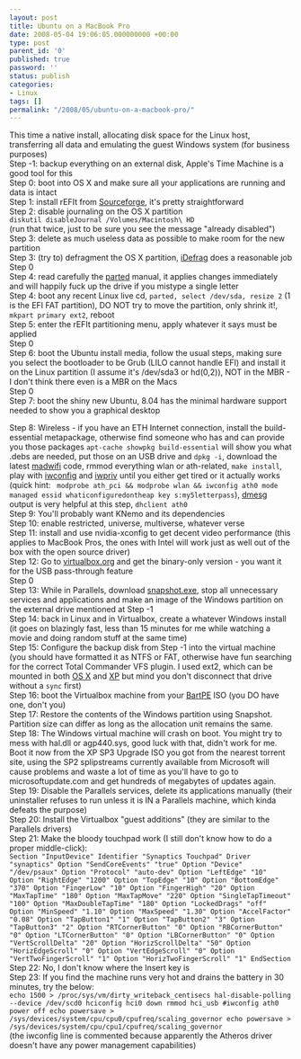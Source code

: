```yaml
---
layout: post
title: Ubuntu on a MacBook Pro
date: 2008-05-04 19:06:05.000000000 +00:00
type: post
parent_id: '0'
published: true
password: ''
status: publish
categories:
- Linux
tags: []
permalink: "/2008/05/ubuntu-on-a-macbook-pro/"
---
```

This time a native install, allocating disk space for the Linux host, transferring all data and emulating the guest Windows system (for business purposes)  
Step -1: backup everything on an external disk, Apple's Time Machine is a good tool for this  
Step 0: boot into OS X and make sure all your applications are running and data is intact  
Step 1: install rEFIt from [Sourceforge](http://refit.sourceforge.net/), it's pretty straightforward  
Step 2: disable journaling on the OS X partition  
`diskutil disableJournal /Volumes/Macintosh\ HD`  
(run that twice, just to be sure you see the message "already disabled")  
Step 3: delete as much useless data as possible to make room for the new partition  
Step 3: (try to) defragment the OS X partition, [iDefrag](http://www.coriolis-systems.com/iDefrag.php) does a reasonable job  
Step 0  
Step 4: read carefully the [parted](http://www.gnu.org/software/parted/) manual, it applies changes immediately and will happily fuck up the drive if you mistype a single letter  
Step 4: boot any recent Linux live cd, `parted, select /dev/sda, resize 2` (1 is the EFI FAT partition), DO NOT try to move the partition, only shrink it!, `mkpart primary ext2`, reboot  
Step 5: enter the rEFIt partitioning menu, apply whatever it says must be applied  
Step 0  
Step 6: boot the Ubuntu install media, follow the usual steps, making sure you select the bootloader to be Grub (LILO cannot handle EFI) and install it on the Linux partition (I assume it's /dev/sda3 or hd(0,2)), NOT in the MBR - I don't think there even is a MBR on the Macs  
Step 0  
Step 7: boot the shiny new Ubuntu, 8.04 has the minimal hardware support needed to show you a graphical desktop

<!--more-->

Step 8: Wireless - if you have an ETH Internet connection, install the build-essential metapackage, otherwise find someone who has and can provide you those packages `apt-cache showpkg build-essential` will show you what .debs are needed, put those on an USB drive and `dpkg -i`, download the latest [madwifi](http://madwifi.org/) code, rmmod everything wlan or ath-related, `make install`, play with [iwconfig](http://man-wiki.net/index.php/8:iwconfig) and [iwpriv](http://man-wiki.net/index.php/8:iwpriv) until you either get tired or it actually works (quick hint: ` modprobe ath_pci && modprobe wlan && iwconfig ath0 mode managed essid whaticonfiguredontheap key s:my5letterpass`), [dmesg](http://man-wiki.net/index.php/8:dmesg) output is very helpful at this step, `dhclient ath0`  
Step 9: You'll probably want KNemo and its dependencies  
Step 10: enable restricted, universe, multiverse, whatever verse  
Step 11: install and use nvidia-xconfig to get decent video performance (this applies to MacBook Pros, the ones with Intel will work just as well out of the box with the open source driver)  
Step 12: Go to [virtualbox.org](http://www.virtualbox.org/wiki/Downloads) and get the binary-only version - you want it for the USB pass-through feature  
Step 0  
Step 13: While in Parallels, download [snapshot.exe](http://www.drivesnapshot.de/en/), stop all unnecessary services and applications and make an image of the Windows partition on the external drive mentioned at Step -1  
Step 14: back in Linux and in Virtualbox, create a whatever Windows install (it goes on blazingly fast, less than 15 minutes for me while watching a movie and doing random stuff at the same time)  
Step 15: Configure the backup disk from Step -1 into the virtual machine (you should have formatted it as NTFS or FAT, otherwise have fun searching for the correct Total Commander VFS plugin. I used ext2, which can be mounted in both [OS X](http://sourceforge.net/projects/ext2fsx/) and [XP](http://www.totalcmd.net/plugring/ext2fsreiser.html) but mind you don't disconnect that drive without a `sync` first)  
Step 16: boot the Virtualbox machine from your [BartPE](http://www.nu2.nu/pebuilder/) ISO (you DO have one, don't you)  
Step 17: Restore the contents of the Windows partition using Snapshot. Partition size can differ as long as the allocation unit remains the same.  
Step 18: The Windows virtual machine will crash on boot. You might try to mess with hal.dll or agp440.sys, good luck with that, didn't work for me. Boot it now from the XP SP3 Upgrade ISO you got from the nearest torrent site, using the SP2 splipstreams currently available from Microsoft will cause problems and waste a lot of time as you'll have to go to microsoftupdate.com and get hundreds of megabytes of updates again.  
Step 19: Disable the Parallels services, delete its applications manually (their uninstaller refuses to run unless it is IN a Parallels machine, which kinda defeats the purpose)  
Step 20: Install the Virtualbox "guest additions" (they are similar to the Parallels drivers)  
Step 21: Make the bloody touchpad work (I still don't know how to do a proper middle-click):  
`
Section "InputDevice"
Identifier "Synaptics Touchpad"
Driver "synaptics"
Option "SendCoreEvents" "true"
Option "Device" "/dev/psaux"
Option "Protocol" "auto-dev"
Option "LeftEdge" "10"
Option "RightEdge" "1200"
Option "TopEdge" "10"
Option "BottomEdge" "370"
Option "FingerLow" "10"
Option "FingerHigh" "20"
Option "MaxTapTime" "180"
Option "MaxTapMove" "220"
Option "SingleTapTimeout" "100"
Option "MaxDoubleTapTime" "180"
Option "LockedDrags" "off"
Option "MinSpeed" "1.10"
Option "MaxSpeed" "1.30"
Option "AccelFactor" "0.08"
Option "TapButton1" "1"
Option "TapButton2" "3"
Option "TapButton3" "2"
Option "RTCornerButton" "0"
Option "RBCornerButton" "0"
Option "LTCornerButton" "0"
Option "LBCornerButton" "0"
Option "VertScrollDelta" "20"
Option "HorizScrollDelta" "50"
Option "HorizEdgeScroll" "0"
Option "VertEdgeScroll" "0"
Option "VertTwoFingerScroll" "1"
Option "HorizTwoFingerScroll" "1"
EndSection
`  
Step 22: No, I don't know where the Insert key is  
Step 23: If you find the machine runs very hot and drains the battery in 30 minutes, try the below:  
`
echo 1500 > /proc/sys/vm/dirty_writeback_centisecs
hal-disable-polling --device /dev/scd0
hciconfig hci0 down
rmmod hci_usb
#iwconfig ath0 power off
echo powersave > /sys/devices/system/cpu/cpu0/cpufreq/scaling_governor
echo powersave > /sys/devices/system/cpu/cpu1/cpufreq/scaling_governor
`  
(the iwconfig line is commented because apparently the Atheros driver doesn't have any power management capabilities)

